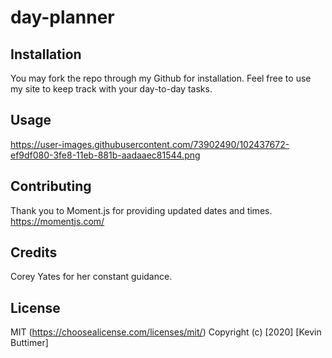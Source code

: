 # day-planner

## Installation

You may fork the repo through my Github for installation. Feel free to use my site to keep track with your day-to-day tasks.

## Usage

https://user-images.githubusercontent.com/73902490/102437672-ef9df080-3fe8-11eb-881b-aadaaec81544.png

## Contributing

Thank you to Moment.js for providing updated dates and times.
https://momentjs.com/

## Credits

Corey Yates for her constant guidance.

## License

MIT (https://choosealicense.com/licenses/mit/) Copyright (c) [2020] [Kevin Buttimer]
